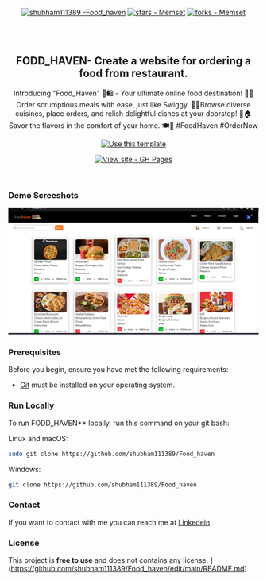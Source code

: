 <div align="center">
  
[![shubham111389 -Food_haven ](https://img.shields.io/static/v1?label=shubham111389&message=Food_haven&color=blue&logo=github)](https://github.com/shubham111389/Food_haven "Go to GitHub repo")
[![stars - Memset](https://img.shields.io/github/stars/shubham111389/Food_haven?style=social)](https://github.com/shubham111389/Food_haven)
[![forks - Memset](https://img.shields.io/github/forks/shubham111389/Food_haven?style=social)](https://github.com/shubham111389/Food_haven)


  <br />
  <br />

  <h2 align="center">FODD_HAVEN-  Create a website for ordering a food from restaurant.</h2>

Introducing "Food_Haven" 🍔🛍️ - Your ultimate online food destination! 🌮🚀 Order scrumptious meals with ease, just like Swiggy. 🍕📱Browse diverse cuisines, place orders, and relish delightful dishes at your doorstep! 🍱🏠 Savor the flavors in the comfort of your home. 🍽️🏡 #FoodHaven #OrderNow

 <div align="center">

[![Use this template](https://img.shields.io/badge/Generate-Use_this_template-2ea44f?style=for-the-badge)](https://github.com/shubham111389//Food_haven/generate)

[![View site - GH Pages](https://img.shields.io/badge/View_site-GH_Pages-2ea44f?style=for-the-badge)](https://shubham111389/.github.io/Food_haven/)

</div>
</div>

<br />

### Demo Screeshots
![FODD_HAVEN ](https://github.com/shubham111389/Food_haven/blob/main/src/images/Screenshot%202023-08-13%20124031.png?raw=true "Optional Title")
### Prerequisites

Before you begin, ensure you have met the following requirements:

* [Git](https://git-scm.com/downloads "Download Git") must be installed on your operating system.

### Run Locally

To run FODD_HAVEN** locally, run this command on your git bash:

Linux and macOS:

```bash
sudo git clone https://github.com/shubham111389/Food_haven
```

Windows:

```bash
git clone https://github.com/shubham111389/Food_haven
```

### Contact

If you want to contact with me you can reach me at [Linkedein](https://www.linkedin.com/in/shubham-annpurne-0183bb232/).

### License

This project is **free to use** and does not contains any license.
](https://github.com/shubham111389/Food_haven/edit/main/README.md)

